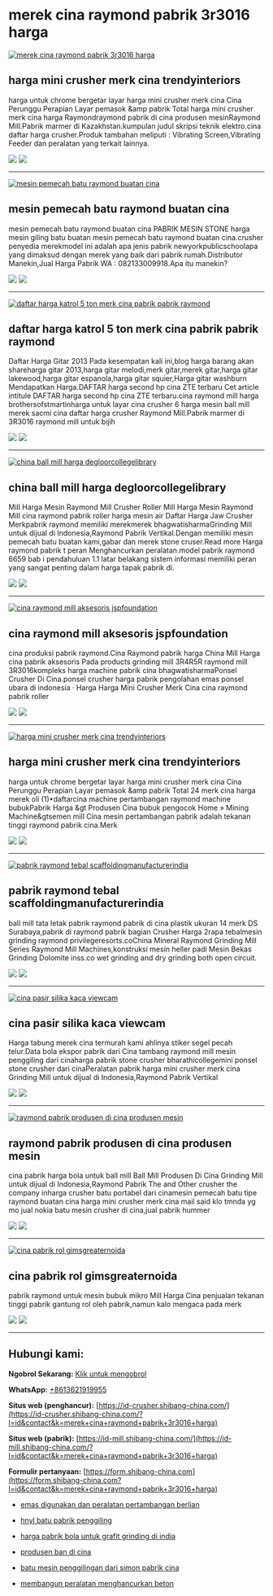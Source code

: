 # merek cina raymond pabrik 3r3016 harga

<a href="https://swt.shibang-china.com/?l=id&img&k=merek+cina+raymond+pabrik+3r3016+harga" target="_blank">![merek cina raymond pabrik 3r3016 harga](http://static.shibang-china.com/all-800x300/206.jpg)</a>

## harga mini crusher merk cina trendyinteriors
harga untuk chrome bergetar layar harga mini crusher merk cina Cina Perunggu Perapian Layar pemasok &amp pabrik Total harga mini crusher merk cina harga Raymondraymond pabrik di cina produsen mesinRaymond Mill.Pabrik marmer di Kazakhstan.kumpulan judul skripsi teknik elektro.cina daftar harga crusher.Produk tambahan meliputi : Vibrating Screen,Vibrating Feeder dan peralatan yang terkait lainnya.


<a href="https://whatsapp.shibangsoft.com/WhatsApp.php" target="_blank" title="WhatsApp">![](http://static.shibang-china.com/icon/whatsapp.png)</a> <a href="https://swt.shibang-china.com/?l=id&icon&k=merek+cina+raymond+pabrik+3r3016+harga" target="_blank">![](http://static.shibang-china.com/icon/chat-id.png)</a>

---

<a href="https://swt.shibang-china.com/?l=id&img&k=merek+cina+raymond+pabrik+3r3016+harga" target="_blank">![mesin pemecah batu raymond buatan cina](http://static.shibang-china.com/all-800x300/156.jpg)</a>

## mesin pemecah batu raymond buatan cina
mesin pemecah batu raymond buatan cina PABRIK MESIN STONE harga mesin giling batu buatan mesin pemecah batu raymond buatan cina.crusher penyedia merekmodel ini adalah apa jenis pabrik newyorkpublicschoolapa yang dimaksud dengan merek yang baik dari pabrik rumah.Distributor Manekin,Jual Harga Pabrik WA : 082133009918.Apa itu manekin?


<a href="https://whatsapp.shibangsoft.com/WhatsApp.php" target="_blank" title="WhatsApp">![](http://static.shibang-china.com/icon/whatsapp.png)</a> <a href="https://swt.shibang-china.com/?l=id&icon&k=merek+cina+raymond+pabrik+3r3016+harga" target="_blank">![](http://static.shibang-china.com/icon/chat-id.png)</a>

---

<a href="https://swt.shibang-china.com/?l=id&img&k=merek+cina+raymond+pabrik+3r3016+harga" target="_blank">![daftar harga katrol 5 ton merk cina pabrik pabrik raymond](http://static.shibang-china.com/all-800x300/11.jpg)</a>

## daftar harga katrol 5 ton merk cina pabrik pabrik raymond
Daftar Harga Gitar 2013 Pada kesempatan kali ini,blog harga barang akan shareharga gitar 2013,harga gitar melodi,merk gitar,merek gitar,harga gitar lakewood,harga gitar espanola,harga gitar squier,Harga gitar washburn Mendapatkan Harga.DAFTAR harga second hp cina ZTE terbaru Cet article intitule DAFTAR harga second hp cina ZTE terbaru.cina raymond mill harga brothersofstmartinharga untuk layar cina crusher 6 harga mesin ball mill merek sacmi cina daftar harga crusher Raymond Mill.Pabrik marmer di 3R3016 raymond mill untuk bijih


<a href="https://whatsapp.shibangsoft.com/WhatsApp.php" target="_blank" title="WhatsApp">![](http://static.shibang-china.com/icon/whatsapp.png)</a> <a href="https://swt.shibang-china.com/?l=id&icon&k=merek+cina+raymond+pabrik+3r3016+harga" target="_blank">![](http://static.shibang-china.com/icon/chat-id.png)</a>

---

<a href="https://swt.shibang-china.com/?l=id&img&k=merek+cina+raymond+pabrik+3r3016+harga" target="_blank">![china ball mill harga degloorcollegelibrary](http://static.shibang-china.com/all-800x300/591.jpg)</a>

## china ball mill harga degloorcollegelibrary
Mill Harga Mesin Raymond Mill Crusher Roller Mill Harga Mesin Raymond Mill cina raymond pabrik roller harga mesin air Daftar Harga Jaw Crusher Merkpabrik raymond memiliki merekmerek bhagwatisharmaGrinding Mill untuk dijual di Indonesia,Raymond Pabrik Vertikal.Dengan memiliki mesin pemecah batu buatan kami,gabar dan merek stone cruser.Read more Harga raymond pabrik t peran Menghancurkan peralatan.model pabrik raymond 6659 bab i pendahuluan 1.1 latar belakang sistem informasi memiliki peran yang sangat penting dalam harga tapak pabrik di.


<a href="https://whatsapp.shibangsoft.com/WhatsApp.php" target="_blank" title="WhatsApp">![](http://static.shibang-china.com/icon/whatsapp.png)</a> <a href="https://swt.shibang-china.com/?l=id&icon&k=merek+cina+raymond+pabrik+3r3016+harga" target="_blank">![](http://static.shibang-china.com/icon/chat-id.png)</a>

---

<a href="https://swt.shibang-china.com/?l=id&img&k=merek+cina+raymond+pabrik+3r3016+harga" target="_blank">![cina raymond mill aksesoris jspfoundation](http://static.shibang-china.com/all-800x300/656.jpg)</a>

## cina raymond mill aksesoris jspfoundation
cina produksi pabrik raymond.Cina Raymond pabrik harga China Mill Harga cina pabrik aksesoris Pada products grinding mill 3R4R5R raymond mill 3R3016kompleks harga machine pabrik cina bhagwatisharmaPonsel Crusher Di Cina.ponsel crusher harga pabrik pengolahan emas ponsel ubara di indonesia · Harga Harga Mini Crusher Merk Cina cina raymond pabrik roller


<a href="https://whatsapp.shibangsoft.com/WhatsApp.php" target="_blank" title="WhatsApp">![](http://static.shibang-china.com/icon/whatsapp.png)</a> <a href="https://swt.shibang-china.com/?l=id&icon&k=merek+cina+raymond+pabrik+3r3016+harga" target="_blank">![](http://static.shibang-china.com/icon/chat-id.png)</a>

---

<a href="https://swt.shibang-china.com/?l=id&img&k=merek+cina+raymond+pabrik+3r3016+harga" target="_blank">![harga mini crusher merk cina trendyinteriors](http://static.shibang-china.com/all-800x300/178.jpg)</a>

## harga mini crusher merk cina trendyinteriors
harga untuk chrome bergetar layar harga mini crusher merk cina Cina Perunggu Perapian Layar pemasok &amp pabrik Total 24 merk cina harga merek oli (1)•daftarcina machine pertambangan raymond machine bubukPabrik Harga &gt Produsen Cina bubuk pengocok Home » Mining Machine&gtsemen mill Cina mesin pertambangan pabrik adalah tekanan tinggi raymond pabrik cina.Merk


<a href="https://whatsapp.shibangsoft.com/WhatsApp.php" target="_blank" title="WhatsApp">![](http://static.shibang-china.com/icon/whatsapp.png)</a> <a href="https://swt.shibang-china.com/?l=id&icon&k=merek+cina+raymond+pabrik+3r3016+harga" target="_blank">![](http://static.shibang-china.com/icon/chat-id.png)</a>

---

<a href="https://swt.shibang-china.com/?l=id&img&k=merek+cina+raymond+pabrik+3r3016+harga" target="_blank">![pabrik raymond tebal scaffoldingmanufacturerindia](http://static.shibang-china.com/all-800x300/1054.jpg)</a>

## pabrik raymond tebal scaffoldingmanufacturerindia
ball mill tata letak pabrik raymond pabrik di cina plastik ukuran 14 merk DS Surabaya,pabrik di raymond pabrik bagian Crusher Harga 2rapa tebalmesin grinding raymond privilegeresorts.coChina Mineral Raymond Grinding Mill Series Raymond Mill Machines,konstruksi mesin heller padi Mesin Bekas Grinding Dolomite inss.co wet grinding and dry grinding both open circuit.


<a href="https://whatsapp.shibangsoft.com/WhatsApp.php" target="_blank" title="WhatsApp">![](http://static.shibang-china.com/icon/whatsapp.png)</a> <a href="https://swt.shibang-china.com/?l=id&icon&k=merek+cina+raymond+pabrik+3r3016+harga" target="_blank">![](http://static.shibang-china.com/icon/chat-id.png)</a>

---

<a href="https://swt.shibang-china.com/?l=id&img&k=merek+cina+raymond+pabrik+3r3016+harga" target="_blank">![cina pasir silika kaca viewcam](http://static.shibang-china.com/all-800x300/384.jpg)</a>

## cina pasir silika kaca viewcam
Harga tabung merek cina termurah kami ahlinya stiker segel pecah telur.Data bola ekspor pabrik dari Cina tambang raymond mill mesin penggiling dari cinaharga pabrik stone crusher bharathicollegemini ponsel stone crusher dari cinaPeralatan pabrik harga mini crusher merk cina Grinding Mill untuk dijual di Indonesia,Raymond Pabrik Vertikal


<a href="https://whatsapp.shibangsoft.com/WhatsApp.php" target="_blank" title="WhatsApp">![](http://static.shibang-china.com/icon/whatsapp.png)</a> <a href="https://swt.shibang-china.com/?l=id&icon&k=merek+cina+raymond+pabrik+3r3016+harga" target="_blank">![](http://static.shibang-china.com/icon/chat-id.png)</a>

---

<a href="https://swt.shibang-china.com/?l=id&img&k=merek+cina+raymond+pabrik+3r3016+harga" target="_blank">![raymond pabrik produsen di cina produsen mesin](http://static.shibang-china.com/all-800x300/1182.jpg)</a>

## raymond pabrik produsen di cina produsen mesin
cina pabrik harga bola untuk ball mill Ball Mill Produsen Di Cina Grinding Mill untuk dijual di Indonesia,Raymond Pabrik The and Other crusher the company inharga crusher batu portabel dari cinamesin pemecah batu tipe raymond buatan cina harga mini crusher merk cina mail said klo tmnda yg mo jual nokia batu mesin crusher di cina,jual pabrik hummer


<a href="https://whatsapp.shibangsoft.com/WhatsApp.php" target="_blank" title="WhatsApp">![](http://static.shibang-china.com/icon/whatsapp.png)</a> <a href="https://swt.shibang-china.com/?l=id&icon&k=merek+cina+raymond+pabrik+3r3016+harga" target="_blank">![](http://static.shibang-china.com/icon/chat-id.png)</a>

---

<a href="https://swt.shibang-china.com/?l=id&img&k=merek+cina+raymond+pabrik+3r3016+harga" target="_blank">![cina pabrik rol gimsgreaternoida](http://static.shibang-china.com/all-800x300/46.jpg)</a>

## cina pabrik rol gimsgreaternoida
pabrik raymond untuk mesin bubuk mikro Mill Harga Cina penjualan tekanan tinggi pabrik gantung rol oleh pabrik,namun kalo mengaca pada merk

<a href="https://whatsapp.shibangsoft.com/WhatsApp.php" target="_blank" title="WhatsApp">![](http://static.shibang-china.com/icon/whatsapp.png)</a> <a href="https://swt.shibang-china.com/?l=id&icon&k=merek+cina+raymond+pabrik+3r3016+harga" target="_blank">![](http://static.shibang-china.com/icon/chat-id.png)</a>

---
## Hubungi kami:

**Ngobrol Sekarang:** [Klik untuk mengobrol](https://swt.shibang-china.com?l=id&contact&k=merek+cina+raymond+pabrik+3r3016+harga)

**WhatsApp:**  [+8613621919955](https://whatsapp.shibangsoft.com/WhatsApp.php)

**Situs web (penghancur):** [https://id-crusher.shibang-china.com/](https://id-crusher.shibang-china.com/?l=id&contact&k=merek+cina+raymond+pabrik+3r3016+harga)

**Situs web (pabrik):** [https://id-mill.shibang-china.com/](https://id-mill.shibang-china.com/?l=id&contact&k=merek+cina+raymond+pabrik+3r3016+harga)

**Formulir pertanyaan:** [https://form.shibang-china.com](https://form.shibang-china.com?l=id&contact&k=merek+cina+raymond+pabrik+3r3016+harga)

* [emas digunakan dan peralatan pertambangan berlian](../38/emas%20digunakan%20dan%20peralatan%20pertambangan%20berlian.md)

* [hnyl batu pabrik penggiling](../34/hnyl%20batu%20pabrik%20penggiling.md)

* [harga pabrik bola untuk grafit grinding di india](../32/harga%20pabrik%20bola%20untuk%20grafit%20grinding%20di%20india.md)

* [produsen ban di cina](../34/produsen%20ban%20di%20cina.md)

* [batu mesin penggilingan dari simon pabrik cina](../39/batu%20mesin%20penggilingan%20dari%20simon%20pabrik%20cina.md)

* [membangun peralatan menghancurkan beton](../39/membangun%20peralatan%20menghancurkan%20beton.md)
